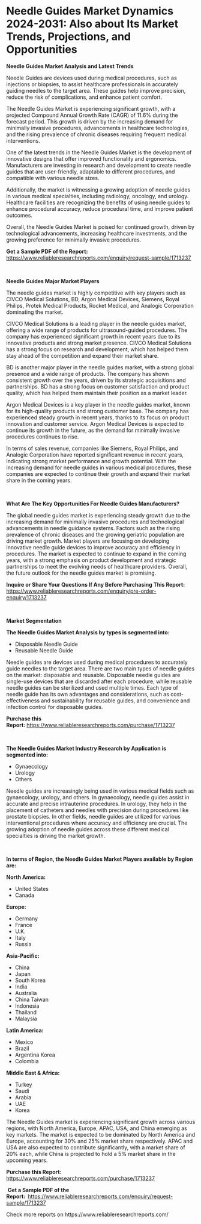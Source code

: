 <p><h1>Needle Guides Market Dynamics 2024-2031: Also about Its Market Trends, Projections, and Opportunities</h1></p><p><strong>Needle Guides Market Analysis and Latest Trends</strong></p>
<p><p>Needle Guides are devices used during medical procedures, such as injections or biopsies, to assist healthcare professionals in accurately guiding needles to the target area. These guides help improve precision, reduce the risk of complications, and enhance patient comfort.</p><p>The Needle Guides Market is experiencing significant growth, with a projected Compound Annual Growth Rate (CAGR) of 11.6% during the forecast period. This growth is driven by the increasing demand for minimally invasive procedures, advancements in healthcare technologies, and the rising prevalence of chronic diseases requiring frequent medical interventions.</p><p>One of the latest trends in the Needle Guides Market is the development of innovative designs that offer improved functionality and ergonomics. Manufacturers are investing in research and development to create needle guides that are user-friendly, adaptable to different procedures, and compatible with various needle sizes.</p><p>Additionally, the market is witnessing a growing adoption of needle guides in various medical specialties, including radiology, oncology, and urology. Healthcare facilities are recognizing the benefits of using needle guides to enhance procedural accuracy, reduce procedural time, and improve patient outcomes.</p><p>Overall, the Needle Guides Market is poised for continued growth, driven by technological advancements, increasing healthcare investments, and the growing preference for minimally invasive procedures.</p></p>
<p><strong>Get a Sample PDF of the Report:&nbsp;</strong> <a href="https://www.reliableresearchreports.com/enquiry/request-sample/1713237">https://www.reliableresearchreports.com/enquiry/request-sample/1713237</a></p>
<p>&nbsp;</p>
<p><strong>Needle Guides Major Market Players</strong></p>
<p><p>The needle guides market is highly competitive with key players such as CIVCO Medical Solutions, BD, Argon Medical Devices, Siemens, Royal Philips, Protek Medical Products, Rocket Medical, and Analogic Corporation dominating the market. </p><p>CIVCO Medical Solutions is a leading player in the needle guides market, offering a wide range of products for ultrasound-guided procedures. The company has experienced significant growth in recent years due to its innovative products and strong market presence. CIVCO Medical Solutions has a strong focus on research and development, which has helped them stay ahead of the competition and expand their market share.</p><p>BD is another major player in the needle guides market, with a strong global presence and a wide range of products. The company has shown consistent growth over the years, driven by its strategic acquisitions and partnerships. BD has a strong focus on customer satisfaction and product quality, which has helped them maintain their position as a market leader.</p><p>Argon Medical Devices is a key player in the needle guides market, known for its high-quality products and strong customer base. The company has experienced steady growth in recent years, thanks to its focus on product innovation and customer service. Argon Medical Devices is expected to continue its growth in the future, as the demand for minimally invasive procedures continues to rise.</p><p>In terms of sales revenue, companies like Siemens, Royal Philips, and Analogic Corporation have reported significant revenue in recent years, indicating strong market performance and growth potential. With the increasing demand for needle guides in various medical procedures, these companies are expected to continue their growth and expand their market share in the coming years.</p></p>
<p>&nbsp;</p>
<p><strong>What Are The Key Opportunities For Needle Guides Manufacturers?</strong></p>
<p><p>The global needle guides market is experiencing steady growth due to the increasing demand for minimally invasive procedures and technological advancements in needle guidance systems. Factors such as the rising prevalence of chronic diseases and the growing geriatric population are driving market growth. Market players are focusing on developing innovative needle guide devices to improve accuracy and efficiency in procedures. The market is expected to continue to expand in the coming years, with a strong emphasis on product development and strategic partnerships to meet the evolving needs of healthcare providers. Overall, the future outlook for the needle guides market is promising.</p></p>
<p><strong>Inquire or Share Your Questions If Any Before Purchasing This Report:</strong> <a href="https://www.reliableresearchreports.com/enquiry/pre-order-enquiry/1713237">https://www.reliableresearchreports.com/enquiry/pre-order-enquiry/1713237</a></p>
<p>&nbsp;</p>
<p><strong>Market Segmentation</strong></p>
<p><strong>The Needle Guides Market Analysis by types is segmented into:</strong></p>
<p><ul><li>Disposable Needle Guide</li><li>Reusable Needle Guide</li></ul></p>
<p><p>Needle guides are devices used during medical procedures to accurately guide needles to the target area. There are two main types of needle guides on the market: disposable and reusable. Disposable needle guides are single-use devices that are discarded after each procedure, while reusable needle guides can be sterilized and used multiple times. Each type of needle guide has its own advantages and considerations, such as cost-effectiveness and sustainability for reusable guides, and convenience and infection control for disposable guides.</p></p>
<p><strong>Purchase this Report:&nbsp;</strong><a href="https://www.reliableresearchreports.com/purchase/1713237">https://www.reliableresearchreports.com/purchase/1713237</a></p>
<p>&nbsp;</p>
<p><strong>The Needle Guides Market Industry Research by Application is segmented into:</strong></p>
<p><ul><li>Gynaecology</li><li>Urology</li><li>Others</li></ul></p>
<p><p>Needle guides are increasingly being used in various medical fields such as gynaecology, urology, and others. In gynaecology, needle guides assist in accurate and precise intrauterine procedures. In urology, they help in the placement of catheters and needles with precision during procedures like prostate biopsies. In other fields, needle guides are utilized for various interventional procedures where accuracy and efficiency are crucial. The growing adoption of needle guides across these different medical specialties is driving the market growth.</p></p>
<p>&nbsp;</p>
<p><strong>In terms of Region, the Needle Guides Market Players available by Region are:</strong></p>
<p>
    <p> <strong> North America: </strong>
        <ul>
            <li>United States</li>
            <li>Canada</li>
        </ul>
        </p> 
    <p> <strong> Europe: </strong>
        <ul>
            <li>Germany</li>
            <li>France</li>
            <li>U.K.</li>
            <li>Italy</li>
            <li>Russia</li>
        </ul>
        </p> 
    <p> <strong> Asia-Pacific: </strong>
        <ul>
            <li>China</li>
            <li>Japan</li>
            <li>South Korea</li>
            <li>India</li>
            <li>Australia</li>
            <li>China Taiwan</li>
            <li>Indonesia</li>
            <li>Thailand</li>
            <li>Malaysia</li>
        </ul>
        </p> 
    <p> <strong> Latin America: </strong>
        <ul>
            <li>Mexico</li>
            <li>Brazil</li>
            <li>Argentina Korea</li>
            <li>Colombia</li>
        </ul>
        </p> 
    <p> <strong> Middle East & Africa: </strong>
        <ul>
            <li>Turkey</li>
            <li>Saudi</li>
            <li>Arabia</li>
            <li>UAE</li>
            <li>Korea</li>
        </ul>
    </p>
    </p>
<p><p>The Needle Guides market is experiencing significant growth across various regions, with North America, Europe, APAC, USA, and China emerging as key markets. The market is expected to be dominated by North America and Europe, accounting for 30% and 25% market share respectively. APAC and USA are also expected to contribute significantly, with a market share of 20% each, while China is projected to hold a 5% market share in the upcoming years.</p></p>
<p><strong>Purchase this Report: </strong><a href="https://www.reliableresearchreports.com/purchase/1713237">https://www.reliableresearchreports.com/purchase/1713237</a></p>
<p>&nbsp;<strong>Get a Sample PDF of the Report:&nbsp;&nbsp;</strong><a href="https://www.reliableresearchreports.com/enquiry/request-sample/1713237">https://www.reliableresearchreports.com/enquiry/request-sample/1713237</a></p>
<p><strong></strong></p>
<p>Check more reports on https://www.reliableresearchreports.com/</p>